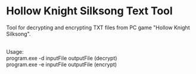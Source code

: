 # Hollow Knight Silksong Text Tool

Tool for decrypting and encrypting TXT files from PC game "Hollow Knight Silksong".<br><br>


Usage:<br>
  program.exe -d inputFile outputFile   (decrypt)<br>
  program.exe -e inputFile outputFile   (encrypt)<br>
